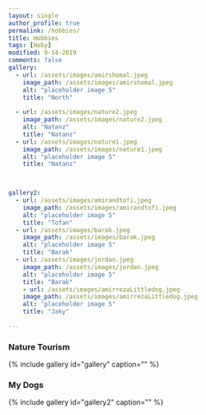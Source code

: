 ```yaml
---
layout: single
author_profile: true
permalink: /hobbies/
title: Hobbies
tags: [Hoby]
modified: 9-14-2019
comments: false
gallery:
  - url: /assets/images/amirshomal.jpeg
    image_path: /assets/images/amirshomal.jpeg
    alt: "placeholder image 5"
    title: "North"   
  
  - url: /assets/images/nature2.jpeg
    image_path: /assets/images/nature2.jpeg
    alt: "Natanz"
    title: "Natanz"
  - url: /assets/images/nature1.jpeg 
    image_path: /assets/images/nature1.jpeg
    alt: "placeholder image 5"
    title: "Natanz" 


    
gallery2:
  - url: /assets/images/amirandtofi.jpeg
    image_path: /assets/images/amirandtofi.jpeg
    alt: "placeholder image 5"
    title: "Tofan"   
  - url: /assets/images/barak.jpeg
    image_path: /assets/images/barak.jpeg
    alt: "placeholder image 5"
    title: "Barak"   
  - url: /assets/images/jordan.jpeg
    image_path: /assets/images/jordan.jpeg
    alt: "placeholder image 5"
    title: "Barak" 
    - url: /assets/images/amirrezaLittledog.jpeg
    image_path: /assets/images/amirrezaLittledog.jpeg
    alt: "placeholder image 5"
    title: "Jaky"  
    
---
```

<!-- * [football](https://ro.pinterest.com/ivladoi/fotball/)
<br><br> -->
### Nature Tourism
{% include gallery id="gallery" caption="" %}
### My Dogs
{% include gallery id="gallery2" caption="" %}